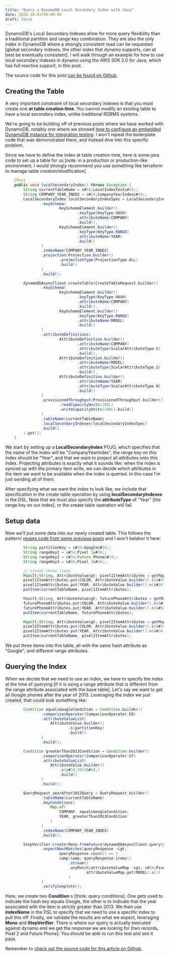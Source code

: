 ```yaml
---
title: "Query a DynamoDB Local Secondary Index with Java"
date: 2020-10-01T00:00:00
draft: false
---
```


DynamoDB&#39;s Local Secondary Indexes allow for more query flexibility than a traditional partition and range key combination. They are also the only index in DynamoDB where a strongly consistent read can be requested \[global secondary indexes, the other index that dynamo supports, can at best be eventually consistent\]. I will walk through an example for how to use local secondary indexes in dynamo using the AWS SDK 2.0 for Java, which has full reactive support, in this post.

The source code for this post [can be found on Github](https://github.com/nfisher23/webflux-and-dynamo/blob/master/src/test/java/com/nickolasfisher/reactivedynamo/PhoneServiceTest.java#L338).

## Creating the Table

A very important constraint of local secondary indexes is that you must create one **at table creation time**. You cannot modify an existing table to have a local secondary index, unlike traditional RDBMS systems.

We&#39;re going to be building off of previous posts where we have worked with DynamoDB, notably one where we showed [how to configure an embedded DynamoDB instance for integration testing](https://nickolasfisher.com/blog/Configuring-an-In-Memory-DynamoDB-instance-with-Java-for-Integration-Testing). I won&#39;t repeat the boilerplate code that was demonstrated there, and instead dive into this specific problem.

Since we have to define the index at table creation time, here is some java code to set up a table for us \[note: in a production or production-like environment, I would strongly recommend you use something like terraform to manage table creation/modification\]

``` java
    @Test
    public void localSecondaryIndex() throws Exception {
        String currentTableName = &#34;LocalIndexTest&#34;;
        String COMPANY_YEAR_INDEX = &#34;CompanyYearIndex&#34;;
        LocalSecondaryIndex localSecondaryIndexSpec = LocalSecondaryIndex.builder()
                .keySchema(
                        KeySchemaElement.builder()
                                .keyType(KeyType.HASH)
                                .attributeName(COMPANY)
                                .build(),
                        KeySchemaElement.builder()
                                .keyType(KeyType.RANGE)
                                .attributeName(YEAR)
                                .build()
                )
                .indexName(COMPANY_YEAR_INDEX)
                .projection(Projection.builder()
                        .projectionType(ProjectionType.ALL)
                        .build()
                )
                .build();

        dynamoDbAsyncClient.createTable(CreateTableRequest.builder()
                .keySchema(
                        KeySchemaElement.builder()
                                .keyType(KeyType.HASH)
                                .attributeName(COMPANY)
                                .build(),
                        KeySchemaElement.builder()
                                .keyType(KeyType.RANGE)
                                .attributeName(MODEL)
                                .build()
                )
                .attributeDefinitions(
                        AttributeDefinition.builder()
                                .attributeName(COMPANY)
                                .attributeType(ScalarAttributeType.S)
                                .build(),
                        AttributeDefinition.builder()
                                .attributeName(MODEL)
                                .attributeType(ScalarAttributeType.S)
                                .build(),
                        AttributeDefinition.builder()
                                .attributeName(YEAR)
                                .attributeType(ScalarAttributeType.N)
                                .build()
                )
                .provisionedThroughput(ProvisionedThroughput.builder()
                        .readCapacityUnits(100L)
                        .writeCapacityUnits(100L).build()
                )
                .tableName(currentTableName)
                .localSecondaryIndexes(localSecondaryIndexSpec)
                .build()
        ).get();
    }

```

We start by setting up a **LocalSecondaryIndex** POJO, which specifies that the name of the index will be &#34;CompanyYearIndex&#34;, the range key on this index should be &#34;Year&#34;, and that we want to project all attributes onto this index. Projecting attributes is exactly what it sounds like: when the index is synced up with the primary item write, we can decide which attributes in the item we want to be available when the index is queried. In this case I&#39;m just sending all of them.

After specifying what we want the index to look like, we include that specification in the create table operation by using **localSecondaryIndexes** in the DSL. Note that we must also specify the **attributeType** of &#34;Year&#34; \[the range key on our index\], or the create table operation will fail.

## Setup data

Now we&#39;ll put some data into our newly created table. This follows the pattern/ [reuses code from some previous posts](https://nickolasfisher.com/blog/Querying-DynamoDB-in-Java-with-the-AWS-SDK-20) and I won&#39;t belabor it here:

``` java
        String partitionKey = &#34;Google&#34;;
        String rangeKey1 = &#34;Pixel 1&#34;;
        String rangeKey2 = &#34;Future Phone&#34;;
        String rangeKey3 = &#34;Pixel 2&#34;;

        // create three items
        Map&lt;String, AttributeValue&gt; pixel1ItemAttributes = getMapWith(partitionKey, rangeKey1);
        pixel1ItemAttributes.put(COLOR, AttributeValue.builder().s(&#34;Blue&#34;).build());
        pixel1ItemAttributes.put(YEAR, AttributeValue.builder().n(&#34;2012&#34;).build());
        putItem(currentTableName, pixel1ItemAttributes);

        Map&lt;String, AttributeValue&gt; futurePhoneAttributes = getMapWith(partitionKey, rangeKey2);
        futurePhoneAttributes.put(COLOR, AttributeValue.builder().s(&#34;Silver&#34;).build());
        futurePhoneAttributes.put(YEAR, AttributeValue.builder().n(&#34;2030&#34;).build());
        putItem(currentTableName, futurePhoneAttributes);

        Map&lt;String, AttributeValue&gt; pixel2ItemAttributes = getMapWith(partitionKey, rangeKey3);
        pixel2ItemAttributes.put(COLOR, AttributeValue.builder().s(&#34;Cyan&#34;).build());
        pixel2ItemAttributes.put(YEAR, AttributeValue.builder().n(&#34;2014&#34;).build());
        putItem(currentTableName, pixel2ItemAttributes);

```

We put three items into this table, all with the same hash attribute as &#34;Google&#34;; and different range attributes.

## Querying the Index

When we decide that we need to use an index, we have to specify the index at the time of querying \[if it is using a range attribute that is different from the range attribute associated with the base table\]. Let&#39;s say we want to get all Google phones after the year of 2013. Leveraging the index we just created, that could look something like:

``` java
        Condition equalsGoogleCondition = Condition.builder()
                .comparisonOperator(ComparisonOperator.EQ)
                .attributeValueList(
                    AttributeValue.builder()
                            .s(partitionKey)
                            .build()
                )
                .build();

        Condition greaterThan2013Condition = Condition.builder()
                .comparisonOperator(ComparisonOperator.GT)
                .attributeValueList(
                    AttributeValue.builder()
                        .n(&#34;2013&#34;)
                        .build()
                )
                .build();

        QueryRequest yearAfter2013Query = QueryRequest.builder()
                .tableName(currentTableName)
                .keyConditions(
                    Map.of(
                        COMPANY, equalsGoogleCondition,
                        YEAR, greaterThan2013Condition
                    )
                )
                .indexName(COMPANY_YEAR_INDEX)
                .build();

        StepVerifier.create(Mono.fromFuture(dynamoDbAsyncClient.query(yearAfter2013Query)))
                .expectNextMatches(queryResponse -&gt;
                        queryResponse.count() == 2
                        &amp;&amp; queryResponse.items()
                            .stream()
                            .anyMatch(attributeValueMap -&gt; &#34;Pixel 2&#34;.equals(
                                    attributeValueMap.get(MODEL).s())
                            )
                )
                .verifyComplete();

```

Here, we create two **Condition** s \[think: query conditions\]. One gets used to indicate the hash key equals Google, the other is to indicate that the year associated with the item is strictly greater than 2013. We then use **indexName** in the DSL to specify that we need to use a specific index to pull this off. Finally, we validate the results are what we expect, leveraging **Mono** and **StepVerifier**. There is where our query is actually executed against dynamo and we get the response we are looking for \[two records, Pixel 2 and Future Phone\]. You should be able to run this test and see it pass.

Remember to [check out the source code for this article on Github](https://github.com/nfisher23/webflux-and-dynamo/blob/master/src/test/java/com/nickolasfisher/reactivedynamo/PhoneServiceTest.java#L338).


